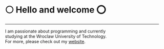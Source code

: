 # ⚪ Hello and welcome ⭕
---
I am passionate about programming and currently <br>
studying at the Wroclaw University of Technology. <br> 
For more, please check out my [website](tomekstefaniak.dev). <br>
